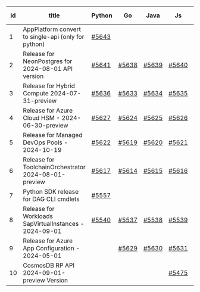 | id | title | Python | Go | Java | Js | created date | target date | status |
| ------ | ------ | ------ | ------ | ------ | ------ | ------ | ------ | :-----: |
| 1 | AppPlatform convert to single-api (only for python)  | [#5643](https://github.com/Azure/sdk-release-request/issues/5643)  |  |  |  | 10-24 | fail to get. |  |
| 2 | Release for NeonPostgres for 2024-08-01 API version  | [#5641](https://github.com/Azure/sdk-release-request/issues/5641)  | [#5638](https://github.com/Azure/sdk-release-request/issues/5638)  | [#5639](https://github.com/Azure/sdk-release-request/issues/5639)  | [#5640](https://github.com/Azure/sdk-release-request/issues/5640)  | 10-23 | 11-21 |  |
| 3 | Release for Hybrid Compute 2024-07-31-preview  | [#5636](https://github.com/Azure/sdk-release-request/issues/5636)  | [#5633](https://github.com/Azure/sdk-release-request/issues/5633)  | [#5634](https://github.com/Azure/sdk-release-request/issues/5634)  | [#5635](https://github.com/Azure/sdk-release-request/issues/5635)  | 10-23 | 11-22 |  |
| 4 | Release for Azure Cloud HSM - 2024-06-30-preview  | [#5627](https://github.com/Azure/sdk-release-request/issues/5627)  | [#5624](https://github.com/Azure/sdk-release-request/issues/5624)  | [#5625](https://github.com/Azure/sdk-release-request/issues/5625)  | [#5626](https://github.com/Azure/sdk-release-request/issues/5626)  | 10-22 | 11-22 |  |
| 5 | Release for Managed DevOps Pools - 2024-10-19  | [#5622](https://github.com/Azure/sdk-release-request/issues/5622)  | [#5619](https://github.com/Azure/sdk-release-request/issues/5619)  | [#5620](https://github.com/Azure/sdk-release-request/issues/5620)  | [#5621](https://github.com/Azure/sdk-release-request/issues/5621)  | 10-16 | 11-22 |  |
| 6 | Release for ToolchainOrchestrator  2024-08-01-preview  | [#5617](https://github.com/Azure/sdk-release-request/issues/5617)  | [#5614](https://github.com/Azure/sdk-release-request/issues/5614)  | [#5615](https://github.com/Azure/sdk-release-request/issues/5615)  | [#5616](https://github.com/Azure/sdk-release-request/issues/5616)  | 10-15 | 10-25 | Hold on by JS/Java/Python/ |
| 7 | Python SDK release for DAG CLI cmdlets  | [#5557](https://github.com/Azure/sdk-release-request/issues/5557)  |  |  |  | 10-02 | 11-05 |  |
| 8 | Release for Workloads SapVirtualInstances - 2024-09-01  | [#5540](https://github.com/Azure/sdk-release-request/issues/5540)  | [#5537](https://github.com/Azure/sdk-release-request/issues/5537)  | [#5538](https://github.com/Azure/sdk-release-request/issues/5538)  | [#5539](https://github.com/Azure/sdk-release-request/issues/5539)  | 09-27 | 10-24 | Hold on by JS/Go/Python/ |
| 9 | Release for Azure App Configuration - 2024-05-01  |  | [#5629](https://github.com/Azure/sdk-release-request/issues/5629)  | [#5630](https://github.com/Azure/sdk-release-request/issues/5630)  | [#5631](https://github.com/Azure/sdk-release-request/issues/5631)  | 10-22 | 11-22 |  |
| 10 | CosmosDB RP API 2024-09-01-preview Version  |  |  |  | [#5475](https://github.com/Azure/sdk-release-request/issues/5475)  | 09-09 | 09-27 |  |
